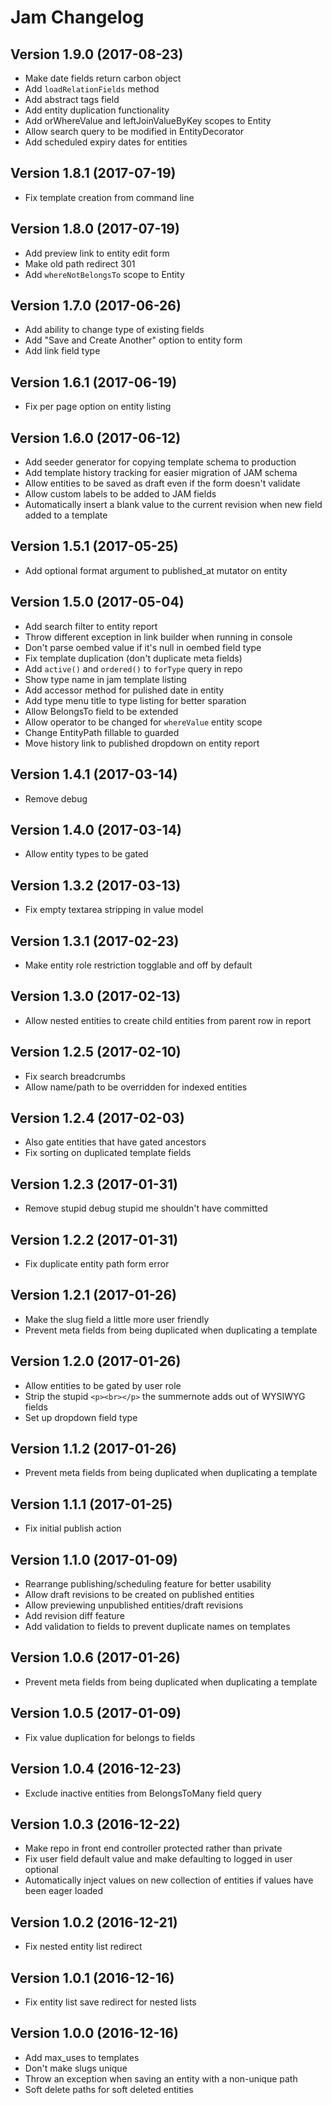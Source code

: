 # Jam Changelog

## Version 1.9.0 (2017-08-23)
- Make date fields return carbon object
- Add `loadRelationFields` method
- Add abstract tags field
- Add entity duplication functionality 
- Add orWhereValue and leftJoinValueByKey scopes to Entity
- Allow search query to be modified in EntityDecorator
- Add scheduled expiry dates for entities

## Version 1.8.1 (2017-07-19)
- Fix template creation from command line

## Version 1.8.0 (2017-07-19)
- Add preview link to entity edit form
- Make old path redirect 301
- Add `whereNotBelongsTo` scope to Entity

## Version 1.7.0 (2017-06-26)
- Add ability to change type of existing fields
- Add "Save and Create Another" option to entity form
- Add link field type

## Version 1.6.1 (2017-06-19)
- Fix per page option on entity listing

## Version 1.6.0 (2017-06-12)
- Add seeder generator for copying template schema to production
- Add template history tracking for easier migration of JAM schema
- Allow entities to be saved as draft even if the form doesn't validate
- Allow custom labels to be added to JAM fields
- Automatically insert a blank value to the current revision when new field added to a template

## Version 1.5.1 (2017-05-25)
- Add optional format argument to published_at mutator on entity

## Version 1.5.0 (2017-05-04)
- Add search filter to entity report
- Throw different exception in link builder when running in console
- Don't parse oembed value if it's null in oembed field type
- Fix template duplication (don't duplicate meta fields)
- Add `active()` and `ordered()` to `forType` query in repo
- Show type name in jam template listing
- Add accessor method for pulished date in entity
- Add type menu title to type listing for better sparation
- Allow BelongsTo field to be extended 
- Allow operator to be changed for `whereValue` entity scope
- Change EntityPath fillable to guarded
- Move history link to published dropdown on entity report

## Version 1.4.1 (2017-03-14)
- Remove debug

## Version 1.4.0 (2017-03-14)

-   Allow entity types to be gated

## Version 1.3.2 (2017-03-13)

-   Fix empty textarea stripping in value model

## Version 1.3.1 (2017-02-23)

-   Make entity role restriction togglable and off by default

## Version 1.3.0 (2017-02-13)

-   Allow nested entities to create child entities from parent row in report

## Version 1.2.5 (2017-02-10)

-   Fix search breadcrumbs
-   Allow name/path to be overridden for indexed entities

## Version 1.2.4 (2017-02-03)

-   Also gate entities that have gated ancestors
-   Fix sorting on duplicated template fields

## Version 1.2.3 (2017-01-31)

-   Remove stupid debug stupid me shouldn't have committed

## Version 1.2.2 (2017-01-31)

-   Fix duplicate entity path form error

## Version 1.2.1 (2017-01-26)

-   Make the slug field a little more user friendly
-   Prevent meta fields from being duplicated when duplicating a template

## Version 1.2.0 (2017-01-26)

-   Allow entities to be gated by user role
-   Strip the stupid `<p><br></p>` the summernote adds out of WYSIWYG fields
-   Set up dropdown field type

## Version 1.1.2 (2017-01-26)

-   Prevent meta fields from being duplicated when duplicating a template

## Version 1.1.1 (2017-01-25)

-   Fix initial publish action

## Version 1.1.0 (2017-01-09)

-   Rearrange publishing/scheduling feature for better usability
-   Allow draft revisions to be created on published entities
-   Allow previewing unpublished entities/draft revisions
-   Add revision diff feature
-   Add validation to fields to prevent duplicate names on templates

## Version 1.0.6 (2017-01-26)

-   Prevent meta fields from being duplicated when duplicating a template

## Version 1.0.5 (2017-01-09)

-   Fix value duplication for belongs to fields

## Version 1.0.4 (2016-12-23)

-   Exclude inactive entities from BelongsToMany field query

## Version 1.0.3 (2016-12-22)

-   Make repo in front end controller protected rather than private
-   Fix user field default value and make defaulting to logged in user optional
-   Automatically inject values on new collection of entities if values have been eager loaded 

## Version 1.0.2 (2016-12-21)

-   Fix nested entity list redirect 

## Version 1.0.1 (2016-12-16)

-   Fix entity list save redirect for nested lists

## Version 1.0.0 (2016-12-16)

-   Add max_uses to templates
-   Don't make slugs unique
-   Throw an exception when saving an entity with a non-unique path
-   Soft delete paths for soft deleted entities
